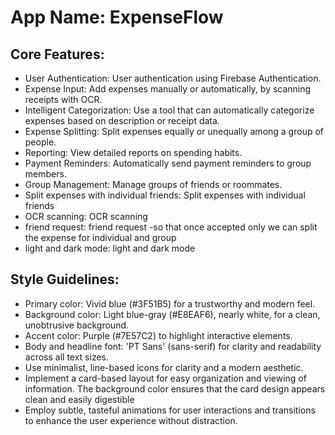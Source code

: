 # **App Name**: ExpenseFlow

## Core Features:

- User Authentication: User authentication using Firebase Authentication.
- Expense Input: Add expenses manually or automatically, by scanning receipts with OCR.
- Intelligent Categorization: Use a tool that can automatically categorize expenses based on description or receipt data.
- Expense Splitting: Split expenses equally or unequally among a group of people.
- Reporting: View detailed reports on spending habits.
- Payment Reminders: Automatically send payment reminders to group members.
- Group Management: Manage groups of friends or roommates.
- Split expenses with individual friends: Split expenses with individual friends
- OCR scanning: OCR scanning
- friend request: friend request -so that once accepted only we can split the expense for individual and group
- light and dark mode: light and dark mode

## Style Guidelines:

- Primary color: Vivid blue (#3F51B5) for a trustworthy and modern feel.
- Background color: Light blue-gray (#E8EAF6), nearly white, for a clean, unobtrusive background.
- Accent color: Purple (#7E57C2) to highlight interactive elements.
- Body and headline font: 'PT Sans' (sans-serif) for clarity and readability across all text sizes.
- Use minimalist, line-based icons for clarity and a modern aesthetic.
- Implement a card-based layout for easy organization and viewing of information. The background color ensures that the card design appears clean and easily digestible
- Employ subtle, tasteful animations for user interactions and transitions to enhance the user experience without distraction.